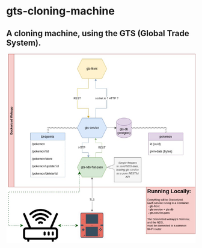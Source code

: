 # gts-cloning-machine
A cloning machine, using the GTS (Global Trade System).
-
![architecture](misc/gts-cloning-machine.jpg)
